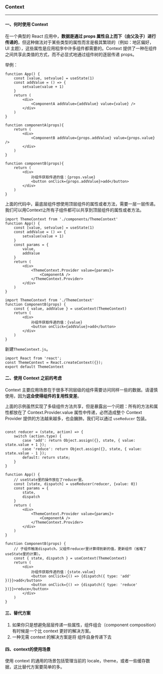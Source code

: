 ### Context
---
#### 一、何时使用 Context
在一个典型的 React 应用中，**数据是通过 props 属性自上而下（由父及子）进行传递的**，但这种做法对于某些类型的属性而言是极其繁琐的（例如：地区偏好，UI 主题），这些属性是应用程序中许多组件都需要的。Context 提供了一种在组件之间共享此类值的方式，而不必显式地通过组件树的逐层传递 props。

举例：
```
function App() {
    const [value, setvalue] = useState(1)
    const addValue = () => {
        setvalue(value + 1)
    }
    return (
        <div>
            <ComponentA addValue={addValue} value={value} />
        </div>
    )
}

function componentA(props){
    return (
        <div>
            <ComponentB addValue={props.addValue} value={props.value} />
        </div>
    )
}

function componentB(props){
    return (
        <div>
            孙组件获取传递的值：{props.value}
            <button onClick={props.addValue}>add</button>
        </div>
    )
}
```
上面的代码中，最底层组件想使用顶层组件的属性或者方法，需要一层一层传递。我们可以用Context让所有子组件都可以共享到顶层组件的属性或者方法。
```
import ThemeContext from './components/ThemeContext'
function App() {
    const [value, setvalue] = useState(1)
    const addValue = () => {
        setvalue(value + 1)
    }
    const params = {
        value,
        addValue
    }
    return (
        <div>
            <ThemeContext.Provider value={params}>
                <ComponentA />
            </ThemeContext.Provider>
        </div>
    )
}

import ThemeContext from './ThemeContext'
function ComponentB(props) {
    const { value, addValue } = useContext(ThemeContext)
    return (
        <div>
            孙组件获取传递的值：{value}
            <button onClick={addValue}>add</button>
        </div>
    )
}
```
新建`ThemeContext.js`。
```
import React from 'react';
const ThemeContext = React.createContext({});
export default ThemeContext
```

#### 二、使用 Context 之前的考虑
Context 主要应用场景在于很多不同层级的组件需要访问同样一些的数据。请谨慎使用，因为**这会使得组件的复用性变差**。

上面的示例虽然实现了多级组件方法共享，但是暴露出一个问题：所有的方法和属性都放在了 Context.Provider.value 属性中传递，必然造成整个 Context Provider 提供的方法越来越多，也会臃肿。我们可以通过 `useReducer` 包装。
```

const reducer = (state, action) => {
    switch (action.type) {
        case 'add': return Object.assign({}, state, { value: state.value + 1 });
        case 'reduce': return Object.assign({}, state, { value: state.value - 1 });
        default: return state;
    }
}

function App() {
    // useState里的操作放在了reducer里。
    const [state, dispatch] = useReducer(reducer, {value: 0})
    const params = {
        state,
        dispatch
    }
    return (
        <div>
            <ThemeContext.Provider value={params}>
                <ComponentA />
            </ThemeContext.Provider>
        </div>
    )
}

function ComponentB(props) {
    // 子组件触发dispatch，父组件reducer里计算得到新的值，更新组件（省略了useState里的计算）。
    const { state, dispatch } = useContext(ThemeContext)
    return (
        <div>
            孙组件获取传递的值：{state.value}
            <button onClick={() => {dispatch({ type: 'add' })}}>add</button>
            <button onClick={() => {dispatch({ type: 'reduce' })}}>reduce</button>
        </div>
    )
}
```

#### 三、替代方案
1. 如果你只是想避免层层传递一些属性，组件组合（component composition）有时候是一个比 context 更好的解决方案。
2. 一种无需 context 的解决方案是将 组件自身传递下去

#### 四、context的使用场景
使用 context 的通用的场景包括管理当前的 locale，theme，或者一些缓存数据，这比替代方案要简单的多。